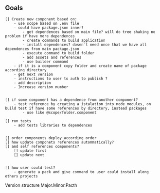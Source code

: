 ## Goals

    [] Create new component based on:
        - use scope based on .env file
        - could have package.json inner?
            - get dependences based on main file? will do tree shaking no problem if have more dependences
            - create commands to build application
            - install dependences? dosen`t need once that we have all dependences from main package.json
            - execute command to build folder
            - add assets and references
            - use builder command
        - if it is a component copy folder and create name of package according directory
        - get next version
        - instructions to user to auth to publish ?
        - add description
        - Increase version number


    [] if some component has a dependence from another component?
        - test reference by creating a istalation into node_modules, on build test if have some references by directory, instead packages
            - use like @scope/folder.component

    [] run tests
        - add tests libraries to dependences


    [] order components deploy according order
    [] how update componets references autommatically?
    [] and self references components?
        [] update first
        [] update next


    [] how user could test?
        - generate a pack and give command to user could install along others projects

Version structure
Major.Minor.Pacth
